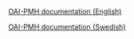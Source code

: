 [OAI-PMH documentation (English)](https://libris.kb.se/api/docs/en/reference/oaipmh/)

[OAI-PMH documentation (Swedish)](https://libris.kb.se/api/docs/reference/oaipmh/)
